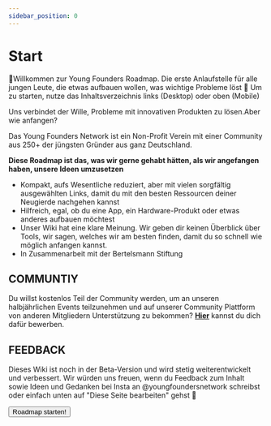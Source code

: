 ```yaml
---
sidebar_position: 0
---
```


# Start

<Callout>
  📍Willkommen zur Young Founders Roadmap. Die erste Anlaufstelle für alle
  jungen Leute, die etwas aufbauen wollen, was wichtige Probleme löst
</Callout>

<Spacer />
<Callout>
  🏁 Um zu starten, nutze das Inhaltsverzeichnis links (Desktop) oder oben
  (Mobile)
</Callout>

<Spacer />

Uns verbindet der Wille, Probleme mit innovativen Produkten zu lösen.Aber wie anfangen?

Das Young Founders Network ist ein Non-Profit Verein mit einer Community aus 250+ der jüngsten Gründer aus ganz Deutschland.

**Diese Roadmap ist das, was wir gerne gehabt hätten, als wir angefangen haben, unsere Ideen umzusetzen**

- Kompakt, aufs Wesentliche reduziert, aber mit vielen sorgfältig ausgewählten Links, damit du mit den besten Ressourcen deiner Neugierde nachgehen kannst
- Hilfreich, egal, ob du eine App, ein Hardware-Produkt oder etwas anderes aufbauen möchtest
- Unser Wiki hat eine klare Meinung. Wir geben dir keinen Überblick über Tools, wir sagen, welches wir am besten finden, damit du so schnell wie möglich anfangen kannst.
- In Zusammenarbeit mit der Bertelsmann Stiftung

## COMMUNTIY

Du willst kostenlos Teil der Community werden, um an unseren halbjährlichen Events teilzunehmen und auf unserer
Community Plattform von anderen Mitgliedern Unterstützung zu bekommen? [**Hier**](https://youngfounders.network/become-member) kannst du dich dafür bewerben.

## FEEDBACK

Dieses Wiki ist noch in der Beta-Version und wird stetig weiterentwickelt und verbessert.
Wir würden uns freuen, wenn du Feedback zum Inhalt sowie Ideen und Gedanken bei Insta an @youngfoundersnetwork schreibst oder einfach unten auf "Diese Seite bearbeiten" gehst 💛

<Button>Roadmap starten!</Button>

